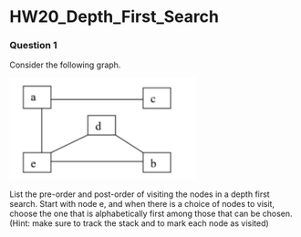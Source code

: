 # HW20_Depth_First_Search

### Question 1

Consider the following graph.

![](/assets/images/hw/HW20_Graph_G.png)

List the pre-order and post-order of visiting the nodes in a depth first search. Start with node e, and when there is a choice of nodes to visit, choose the one that is alphabetically first among those that can be chosen. (Hint: make sure to track the stack and to mark each node as visited)
